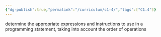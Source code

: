 ```yaml
---
{"dg-publish":true,"permalink":"/curriculum/c1-4/","tags":["C1.4"]}
---
```


determine the appropriate expressions and instructions to use in a programming statement, taking into account the order of operations